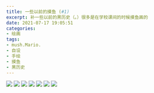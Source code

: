 ```yaml
---
title: 一些以前的摸鱼 (#1)
excerpt: 补一些以前的黑历史（。）很多是在学校课间的时候摸鱼画的
date: 2021-07-17 19:05:51
categories:
- 绘画
tags:
- mush.Mario.
- 自设
- 手绘
- 摸鱼
- 黑历史
---
```


![](images/颜料盒.jpg )
![](images/咖啡.jpg )
![](images/mush64.jpg )
![](images/NotoColorEmoji.jpg )
![](images/Ihatemyself.jpg )
![](images/揉揉.jpg )
![](images/JustGiveUp!.jpg )
